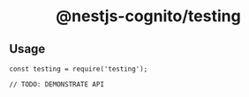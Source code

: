 <h1 align="center">@nestjs-cognito/testing</h1>

## Usage

```
const testing = require('testing');

// TODO: DEMONSTRATE API
```
